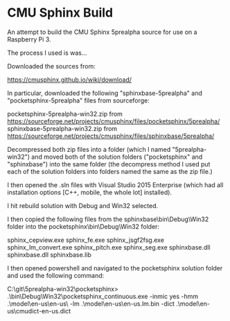 # CMU Sphinx Build

An attempt to build the CMU Sphinx 5prealpha source for use on a Raspberry Pi 3.

The process I used is was...

Downloaded the sources from:

https://cmusphinx.github.io/wiki/download/

In particular, downloaded the following "sphinxbase-5prealpha" and "pocketsphinx-5prealpha" files from sourceforge:

pocketsphinx-5prealpha-win32.zip from https://sourceforge.net/projects/cmusphinx/files/pocketsphinx/5prealpha/
sphinxbase-5prealpha-win32.zip from https://sourceforge.net/projects/cmusphinx/files/sphinxbase/5prealpha/

Decompressed both zip files into a folder (which I named "5prealpha-win32") and moved both of the solution folders ("pocketsphinx" and "sphinxbase") into the same folder (the decompress method I used put each of the solution folders into folders named the same as the zip file.)

I then opened the .sln files with Visual Studio 2015 Enterprise (which had all installation options [C++, mobile, the whole lot] installed).

I hit rebuild solution with Debug and Win32 selected.

I then copied the following files from the sphinxbase\bin\Debug\Win32 folder into the pocketsphinx\bin\Debug\Win32 folder:

sphinx_cepview.exe
sphinx_fe.exe
sphinx_jsgf2fsg.exe
sphinx_lm_convert.exe
sphinx_pitch.exe
sphinx_seg.exe
sphinxbase.dll
sphinxbase.dll
sphinxbase.lib

I then opened powershell and navigated to the pocketsphinx solution folder and used the following command:

C:\git\5prealpha-win32\pocketsphinx> .\bin\Debug\Win32\pocketsphinx_continuous.exe -inmic yes -hmm .\model\en-us\en-us\ -lm .\model\en-us\en-us.lm.bin -dict .\model\en-us\cmudict-en-us.dict
